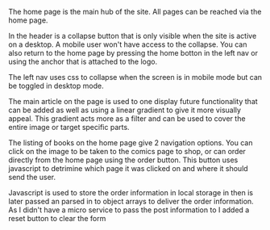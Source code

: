 The home page is the main hub of the site. All pages can be reached via the home page.

In the header is a collapse button that is only visible when the site is active on a desktop. A mobile user won't have access
to the collapse. You can also return to the home page by pressing the home botton in the left nav or using the anchor that is
attached to the logo.

The left nav uses css to collapse when the screen is in mobile mode but can be toggled in desktop mode.

The main article on the page is used to one display future functionality that can be added as well as using a linear 
gradient to give it more visually appeal. This gradient acts more as a filter and can be used to cover the entire image
or target specific parts.

The listing of books on the home page give 2 navigation options. You can click on the image to be taken to the comics page
to shop, or can order directly from the home page using the order button. This button uses javascript to detrimine which page
it was clicked on and where it should send the user.

Javascript is used to store the order information in local storage in then is later passed an parsed in to object arrays to
deliver the order information. As I didn't have a micro service to pass the post information to I added a reset button to 
clear the form